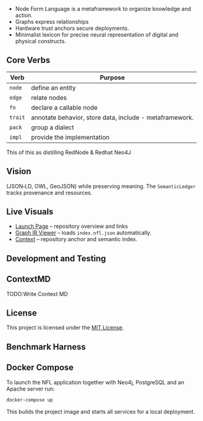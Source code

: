 * Node Form Language is a metaframework to organize knowledge and action. 
* Graphs express relationships 
* Hardware trust anchors secure deployments.
* Minimalist lexicon for precise neural representation of digital and physical constructs. 

## Core Verbs

| Verb | Purpose |
|------|---------|
| `node` | define an entity |
| `edge` | relate nodes |
| `fn`   | declare a callable node |
| `trait` | annotate behavior, store data, include - metaframework. 
| `pack` | group a dialect |
| `impl` | provide the implementation| 


This of this as distilling RedNode & Redhat Neo4J

## Vision

 (JSON‑LD, OWL, GeoJSON) while preserving meaning. The `SemanticLedger` tracks provenance and resources.
 
## Live Visuals

* [Launch Page](index.html) – repository overview and links
* [Graph IR Viewer](visualizer.html) – loads `index.nfl.json` automatically.
* [Context](docs/context.md) – repository anchor and semantic index.

## Development and Testing


## ContextMD

TODO:Write Context MD

## License

This project is licensed under the [MIT License](LICENSE).

## Benchmark Harness


## Docker Compose

To launch the NFL application together with Neo4j, PostgreSQL and an Apache server run:

```bash
docker-compose up
```

This builds the project image and starts all services for a local deployment.
